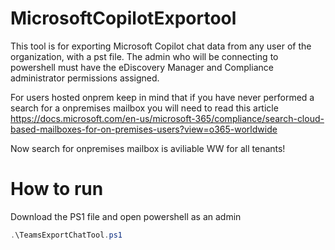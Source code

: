 # MicrosoftCopilotExportool
This tool is for exporting Microsoft Copilot chat data from any user of the organization, with a pst file.
The admin who will be connecting to powershell must have the eDiscovery Manager and Compliance administrator permissions assigned.

For users hosted onprem keep in mind that if you have never performed a search for a onpremises mailbox you will need to read this article
https://docs.microsoft.com/en-us/microsoft-365/compliance/search-cloud-based-mailboxes-for-on-premises-users?view=o365-worldwide

Now search for onpremises mailbox is aviliable WW for all tenants!

# How to run  

Download the  PS1 file and open powershell as an admin
``` powershell
.\TeamsExportChatTool.ps1
```
